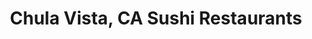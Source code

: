---
layout: city
title: Chula Vista, CA Sushi Restaurants
permalink: /california/chula-vista/
stateAbbr: CA
stateName: California
cityName: Chula Vista
---